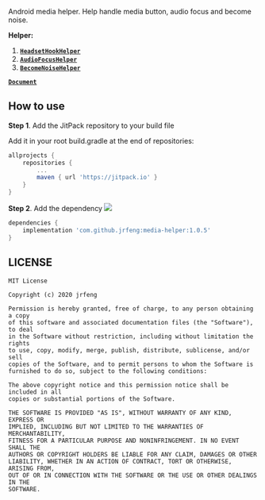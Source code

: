 Android media helper. Help handle media button, audio focus and become noise.

**Helper:**

1. [**`HeadsetHookHelper`**](https://jrfeng.github.io/media-helper/media/helper/HeadsetHookHelper.html)
2. [**`AudioFocusHelper`**](https://jrfeng.github.io/media-helper/media/helper/AudioFocusHelper.html)
3. [**`BecomeNoiseHelper`**](https://jrfeng.github.io/media-helper/media/helper/BecomeNoiseHelper.html)

[**`Document`**](https://jrfeng.github.io/media-helper/)

## How to use

**Step 1**. Add the JitPack repository to your build file

Add it in your root build.gradle at the end of repositories:

```gradle
allprojects {
    repositories {
        ...
        maven { url 'https://jitpack.io' }
    }
}
```

**Step 2**. Add the dependency [![](https://jitpack.io/v/jrfeng/media-helper.svg)](https://jitpack.io/#jrfeng/media-helper)

```gradle
dependencies {
    implementation 'com.github.jrfeng:media-helper:1.0.5'
}
```

## LICENSE

```
MIT License

Copyright (c) 2020 jrfeng

Permission is hereby granted, free of charge, to any person obtaining a copy
of this software and associated documentation files (the "Software"), to deal
in the Software without restriction, including without limitation the rights
to use, copy, modify, merge, publish, distribute, sublicense, and/or sell
copies of the Software, and to permit persons to whom the Software is
furnished to do so, subject to the following conditions:

The above copyright notice and this permission notice shall be included in all
copies or substantial portions of the Software.

THE SOFTWARE IS PROVIDED "AS IS", WITHOUT WARRANTY OF ANY KIND, EXPRESS OR
IMPLIED, INCLUDING BUT NOT LIMITED TO THE WARRANTIES OF MERCHANTABILITY,
FITNESS FOR A PARTICULAR PURPOSE AND NONINFRINGEMENT. IN NO EVENT SHALL THE
AUTHORS OR COPYRIGHT HOLDERS BE LIABLE FOR ANY CLAIM, DAMAGES OR OTHER
LIABILITY, WHETHER IN AN ACTION OF CONTRACT, TORT OR OTHERWISE, ARISING FROM,
OUT OF OR IN CONNECTION WITH THE SOFTWARE OR THE USE OR OTHER DEALINGS IN THE
SOFTWARE.
```